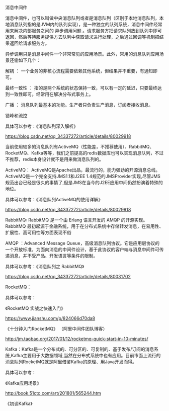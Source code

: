 消息中间件


消息中间件，也可以叫做中央消息队列或者是消息队列（区别于本地消息队列，本地消息队列指的是JVM内的队列实现），是一种独立的队列系统，消息中间件经常用来解决内部服务之间的 异步调用问题 。请求服务方把请求队列放到队列中即可返回，然后等待服务提供方去队列中获取请求进行处理，之后通过回调等机制把结果返回给请求服务方。

异步调用只是消息中间件一个非常常见的应用场景。此外，常用的消息队列应用场景还偷如下几个：

解耦 ： 一个业务的非核心流程需要依赖其他系统，但结果并不重要，有通知即可。

最终一致性 ： 指的是两个系统的状态保持一致，可以有一定的延迟，只要最终达到一致性即可。经常用在解决分布式事务上。

广播 ： 消息队列最基本的功能。生产者只负责生产消息，订阅者接收消息。

错峰和流控

具体可以参考：《消息队列深入解析》

https://blog.csdn.net/qq_34337272/article/details/80029918

当前使用较多的消息队列有ActiveMQ（性能差，不推荐使用）、RabbitMQ、RocketMQ、Kafka等等，我们之前提高的redis数据库也可以实现消息队列，不过不推荐，redis本身设计就不是用来做消息队列的。

ActiveMQ： ActiveMQ是Apache出品，最流行的，能力强劲的开源消息总线。ActiveMQ是一个完全支持JMS1.1和J2EE 1.4规范的JMSProvider实现,尽管JMS规范出台已经是很久的事情了,但是JMS在当今的J2EE应用中间仍然扮演着特殊的地位。

 具体可以参考：《消息队列ActiveMQ的使用详解》

  https://blog.csdn.net/qq_34337272/article/details/80029918

RabbitMQ: RabbitMQ 是一个由 Erlang 语言开发的 AMQP 的开源实现。RabbitMQ 最初起源于金融系统，用于在分布式系统中存储转发消息，在易用性、扩展性、高可用性等方面表现不俗

AMQP ：Advanced Message Queue，高级消息队列协议。它是应用层协议的一个开放标准，为面向消息的中间件设计，基于此协议的客户端与消息中间件可传递消息，并不受产品、开发语言等条件的限制。

具体可以参考：《消息队列之 RabbitMQ》

https://blog.csdn.net/qq_34337272/article/details/80031702       

RocketMQ：

具体可以参考：

《RocketMQ 实战之快速入门》

https://www.jianshu.com/p/824066d70da8 

《十分钟入门RocketMQ》 （阿里中间件团队博客）    

http://jm.taobao.org/2017/01/12/rocketmq-quick-start-in-10-minutes/

Kafka：Kafka是一个分布式的、可分区的、可复制的、基于发布/订阅的消息系统,Kafka主要用于大数据领域,当然在分布式系统中也有应用。目前市面上流行的消息队列RocketMQ就是阿里借鉴Kafka的原理、用Java开发而得。

具体可以参考：

《Kafka应用场景》

http://book.51cto.com/art/201801/565244.htm

《初谈Kafka》  